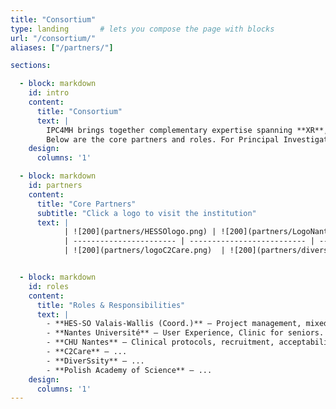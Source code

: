 ```yaml
---
title: "Consortium"
type: landing       # lets you compose the page with blocks
url: "/consortium/"
aliases: ["/partners/"]

sections:

  - block: markdown
    id: intro
    content:
      title: "Consortium"
      text: |
        IPC4MH brings together complementary expertise spanning **XR**, **sensing**, **AI/analytics**, and **clinical validation**.
        Below are the core partners and roles. For Principal Investigators, see the *Team* section.
    design:
      columns: '1'

  - block: markdown
    id: partners
    content:
      title: "Core Partners"
      subtitle: "Click a logo to visit the institution"
      text: |
            | ![200](partners/HESSOlogo.png) | ![200](partners/LogoNantesU.png)    | ![](CHUNantesLogo.png) |
            | ----------------------- | -------------------------- | ---------------------- |
            | ![200](partners/logoC2Care.png)  | ![200](partners/diverssitylogo.png) | ![](partners/poland_logo.png)   |


  - block: markdown
    id: roles
    content:
      title: "Roles & Responsibilities"
      text: |
        - **HES-SO Valais-Wallis (Coord.)** — Project management, mixed reality environments, data governance.
        - **Nantes Université** — User Experience, Clinic for seniors.
        - **CHU Nantes** — Clinical protocols, recruitment, acceptability & safety, clinical validation.
        - **C2Care** — ...
        - **DiverSsity** — ...
        - **Polish Academy of Science** — ...
    design:
      columns: '1'
---
```

